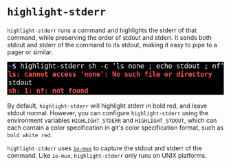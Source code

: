# `highlight-stderr`

`highlight-stderr` runs a command and highlights the stderr of that command,
while preserving the order of stdout and stderr. It sends both stdout and
stderr of the command to its stdout, making it easy to pipe to a pager or
similar.

![Screenshot of highlight-stderr](screenshot.png)

By default, `highlight-stderr` will highlight stderr in bold red, and leave
stdout normal. However, you can configure `highlight-stderr` using the
environment variables `HIGHLIGHT_STDERR` and `HIGHLIGHT_STDOUT`, which can each
contain a color specification in git's color specification format, such as
`bold white red`.

`highlight-stderr` uses [`io-mux`](https://crates.io/crates/io-mux) to capture
the stdout and stderr of the command. Like `io-mux`, `highlight-stderr` only
runs on UNIX platforms.
